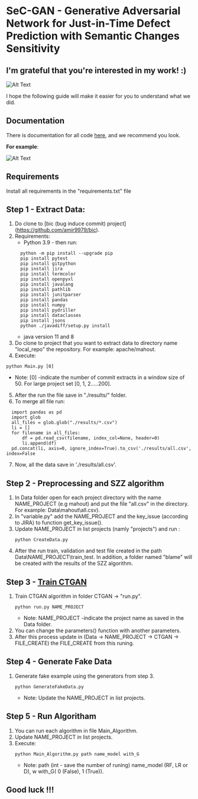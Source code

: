 # SeC-GAN - Generative Adversarial Network for Just-in-Time Defect Prediction with Semantic Changes Sensitivity

## I'm grateful that you're interested in my work! :)

![Alt Text](https://c.tenor.com/OXvCPNJKJB8AAAAC/yes-im-so-excited.gif)

I hope the following guide will make it easier for you to understand what we did.

## Documentation

There is documentation for all code [here](https://shirshir05.github.io/SeC_GAN__Just_in_Time_Defect_Prediction.github.io-/), and we recommend you look.

**For example**: 

![Alt Text](https://github.com/shirshir05/SeC_GAN__Just_in_Time_Defect_Prediction.github.io-/blob/master/Image/documentation%20.jpg)



## Requirements

Install all requirements in the "requirements.txt" file


## Step 1 - Extract Data:

1. Do clone to [bic (bug induce commit) project] (https://github.com/amir9979/bic).
2. Requirements: 
    * Python 3.9 - then run: 
    ```
      python -m pip install --upgrade pip
      pip install pytest 
      pip install gitpython
      pip install jira
      pip install termcolor 
      pip install openpyxl  
      pip install javalang
      pip install pathlib
      pip install junitparser
      pip install pandas
      pip install numpy
      pip install pydriller
      pip install dataclasses
      pip install jsons
      python ./javadiff/setup.py install
     ```
    * java version 11 and 8
3. Do clone to project that you want to extract data to directory name "local_repo" the repository. For example: apache/mahout.
4. Execute: 
```
python Main.py [0]
```
  * Note: [0]  -indicate the number of commit extracts in a window size of 50.  For large project set [0, 1, 2.....200].
 5. After the run the file save in "./results/" folder. 
 6. To merge all file run:
  ```
    import pandas as pd
    import glob
    all_files = glob.glob("./results/*.csv")
    li = []
    for filename in all_files:
        df = pd.read_csv(filename, index_col=None, header=0)
        li.append(df)
    pd.concat(li, axis=0, ignore_index=True).to_csv('./results/all.csv', index=False
   ```
 7. Now, all the data save in './results/all.csv'.
    

## Step 2 - Preprocessing and SZZ algorithm

1. In Data folder open for each project directory with the name NAME_PROJECT (e.g mahout) and put the file "all.csv" in the directory. For example: Data\mahout\all.csv). 
2. In "variable.py" add the NAME_PROJECT and the key_issue (according to JIRA) to function get_key_issue().
3. Update NAME_PROJECT in list projects (namly "projects") and run :
   ```
   python CreateData.py
   ```
5. After the run train, validation and test file created in the path Data\NAME_PROJECT\train_test. In addition, a folder named "blame" will be created with the results of the SZZ algorithm.

## Step 3 -  [Train CTGAN](https://github.com/sdv-dev/CTGAN)

1. Train CTGAN algorithm in folder CTGAN -> "run.py".
   ```
   python run.py NAME_PROJECT
   ```
     * Note: NAME_PROJECT -indicate the project name as saved in the Data folder.
3. You can change the parameters() function with another parameters.
4. After this process update in (Data -> NAME_PROJECT -> CTGAN -> FILE_CREATE) the FILE_CREATE from this runing.

## Step 4 -  Generate Fake Data

1. Generate fake example using the generators from step 3. 
   ```
   python GenerateFakeData.py 
   ```
     * Note: Update the NAME_PROJECT in list projects.
## Step 5 - Run Algoritham 
1. You can run each algorithm in file Main_Algorithm.
2. Update NAME_PROJECT in list projects.
3. Execute:
   ```
   python Main_Algorithm.py path name_model with_G
   ```
   * Note: 
      path (int - save the number of runing)
      name_model (RF, LR or D), w
      with_G( 0 (False), 1 (True)).


## Good luck !!! 
